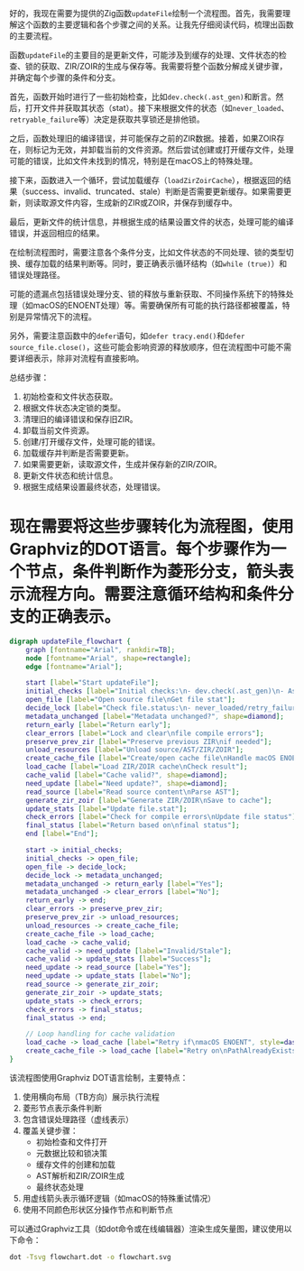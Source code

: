好的，我现在需要为提供的Zig函数`updateFile`绘制一个流程图。首先，我需要理解这个函数的主要逻辑和各个步骤之间的关系。让我先仔细阅读代码，梳理出函数的主要流程。

函数`updateFile`的主要目的是更新文件，可能涉及到缓存的处理、文件状态的检查、锁的获取、ZIR/ZOIR的生成与保存等。我需要将整个函数分解成关键步骤，并确定每个步骤的条件和分支。

首先，函数开始时进行了一些初始检查，比如`dev.check(.ast_gen)`和断言。然后，打开文件并获取其状态（stat）。接下来根据文件的状态（如`never_loaded`、`retryable_failure`等）决定是获取共享锁还是排他锁。

之后，函数处理旧的编译错误，并可能保存之前的ZIR数据。接着，如果ZOIR存在，则标记为无效，并卸载当前的文件资源。然后尝试创建或打开缓存文件，处理可能的错误，比如文件未找到的情况，特别是在macOS上的特殊处理。

接下来，函数进入一个循环，尝试加载缓存（`loadZirZoirCache`），根据返回的结果（success、invalid、truncated、stale）判断是否需要更新缓存。如果需要更新，则读取源文件内容，生成新的ZIR或ZOIR，并保存到缓存中。

最后，更新文件的统计信息，并根据生成的结果设置文件的状态，处理可能的编译错误，并返回相应的结果。

在绘制流程图时，需要注意各个条件分支，比如文件状态的不同处理、锁的类型切换、缓存加载的结果判断等。同时，要正确表示循环结构（如`while (true)`）和错误处理路径。

可能的遗漏点包括错误处理分支、锁的释放与重新获取、不同操作系统下的特殊处理（如macOS的ENOENT处理）等。需要确保所有可能的执行路径都被覆盖，特别是异常情况下的流程。

另外，需要注意函数中的`defer`语句，如`defer tracy.end()`和`defer source_file.close()`，这些可能会影响资源的释放顺序，但在流程图中可能不需要详细表示，除非对流程有直接影响。

总结步骤：

1. 初始检查和文件状态获取。
2. 根据文件状态决定锁的类型。
3. 清理旧的编译错误和保存旧ZIR。
4. 卸载当前文件资源。
5. 创建/打开缓存文件，处理可能的错误。
6. 加载缓存并判断是否需要更新。
7. 如果需要更新，读取源文件，生成并保存新的ZIR/ZOIR。
8. 更新文件状态和统计信息。
9. 根据生成结果设置最终状态，处理错误。

现在需要将这些步骤转化为流程图，使用Graphviz的DOT语言。每个步骤作为一个节点，条件判断作为菱形分支，箭头表示流程方向。需要注意循环结构和条件分支的正确表示。
================================================
```dot
digraph updateFile_flowchart {
    graph [fontname="Arial", rankdir=TB];
    node [fontname="Arial", shape=rectangle];
    edge [fontname="Arial"];

    start [label="Start updateFile"];
    initial_checks [label="Initial checks:\n- dev.check(.ast_gen)\n- Assert non-builtin module"];
    open_file [label="Open source file\nGet file stat"];
    decide_lock [label="Check file.status:\n- never_loaded/retry_failure → Shared lock\n- astgen_failure/success → Check metadata"];
    metadata_unchanged [label="Metadata unchanged?", shape=diamond];
    return_early [label="Return early"];
    clear_errors [label="Lock and clear\nfile compile errors"];
    preserve_prev_zir [label="Preserve previous ZIR\nif needed"];
    unload_resources [label="Unload source/AST/ZIR/ZOIR"];
    create_cache_file [label="Create/open cache file\nHandle macOS ENOENT special case"];
    load_cache [label="Load ZIR/ZOIR cache\nCheck result"];
    cache_valid [label="Cache valid?", shape=diamond];
    need_update [label="Need update?", shape=diamond];
    read_source [label="Read source content\nParse AST"];
    generate_zir_zoir [label="Generate ZIR/ZOIR\nSave to cache"];
    update_stats [label="Update file.stat"];
    check_errors [label="Check for compile errors\nUpdate file status"];
    final_status [label="Return based on\nfinal status"];
    end [label="End"];

    start -> initial_checks;
    initial_checks -> open_file;
    open_file -> decide_lock;
    decide_lock -> metadata_unchanged;
    metadata_unchanged -> return_early [label="Yes"];
    metadata_unchanged -> clear_errors [label="No"];
    return_early -> end;
    clear_errors -> preserve_prev_zir;
    preserve_prev_zir -> unload_resources;
    unload_resources -> create_cache_file;
    create_cache_file -> load_cache;
    load_cache -> cache_valid;
    cache_valid -> need_update [label="Invalid/Stale"];
    cache_valid -> update_stats [label="Success"];
    need_update -> read_source [label="Yes"];
    need_update -> update_stats [label="No"];
    read_source -> generate_zir_zoir;
    generate_zir_zoir -> update_stats;
    update_stats -> check_errors;
    check_errors -> final_status;
    final_status -> end;

    // Loop handling for cache validation
    load_cache -> load_cache [label="Retry if\nmacOS ENOENT", style=dashed];
    create_cache_file -> load_cache [label="Retry on\nPathAlreadyExists", style=dashed];
}
```

该流程图使用Graphviz DOT语言绘制，主要特点：

1. 使用横向布局（TB方向）展示执行流程
2. 菱形节点表示条件判断
3. 包含错误处理路径（虚线表示）
4. 覆盖关键步骤：
   - 初始检查和文件打开
   - 元数据比较和锁决策
   - 缓存文件的创建和加载
   - AST解析和ZIR/ZOIR生成
   - 最终状态处理
5. 用虚线箭头表示循环逻辑（如macOS的特殊重试情况）
6. 使用不同颜色形状区分操作节点和判断节点

可以通过Graphviz工具（如dot命令或在线编辑器）渲染生成矢量图，建议使用以下命令：
```bash
dot -Tsvg flowchart.dot -o flowchart.svg
```